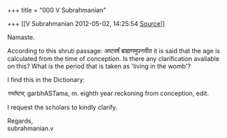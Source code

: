 +++
title = "000 V Subrahmanian"

+++
[[V Subrahmanian	2012-05-02, 14:25:54 [Source](https://groups.google.com/g/bvparishat/c/_G9BJ8fqcz0)]]



Namaste.  
  
According to this shruti passage: अष्टवर्षं ब्राह्मणमुपनयीत it is said that the age is calculated from the time of conception. Is there any clarification available on this? What is the period that is taken as 'living in the womb'?  
  
I find this in the Dictionary:  
  
*गर्भाष्टम*, garbhASTama, m. eighth year reckoning from conception, edit.  
  
I request the scholars to kindly clarify.  
  
Regards,  
subrahmanian.v  

